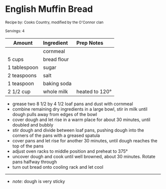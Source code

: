 # English Muffin Bread

<small>Recipe by: Cooks Country, modified by the O'Connor clan</small>

<small>Servings: 4</small>

| Amount       | Ingredient  | Prep Notes     |
| ------------ | :---------- | :------------- |
|              | cornmeal    |                |
| 5 cups       | bread flour |                |
| 1 tablespoon | sugar       |                |
| 2 teaspoons  | salt        |                |
| 1 teaspoon   | baking soda |                |
| 2 1/2 cup    | whole milk  | heated to 120° |

- grease two 8 1/2 by 4 1/2 loaf pans and dust with cornmeal
- combine remaining dry ingredients in a large bowl, stir in milk until dough pulls away from edges of the bowl
- cover dough and let rise in a warm place for about 30 minutes, until doubled and bubbly
- stir dough and divide between loaf pans, pushing dough into the corners of the pans with a greased spatula
- cover pans and let rise for another 30 minutes, until dough reaches the top of the pans
- adjust oven racks to middle position and preheat to 375°
- uncover dough and cook until well browned, about 30 minutes. Rotate pans halfway through
- turn out bread onto cooling rack and let cool

---

- _note_: dough is very sticky
